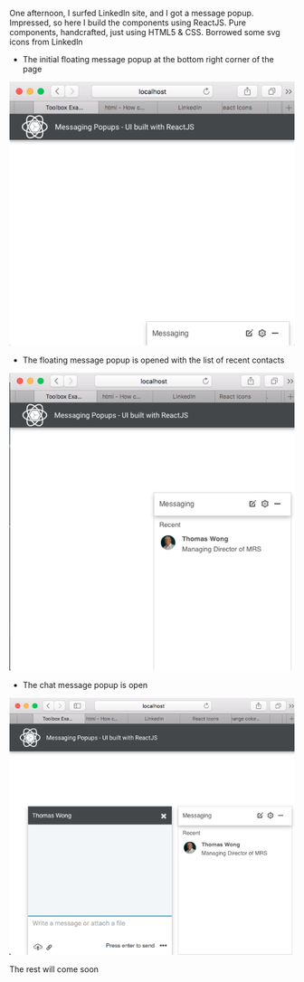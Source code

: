 One afternoon, I surfed Linkedln site, and I got a message popup. Impressed, so here I build the components using ReactJS. Pure components, handcrafted, just using HTML5 & CSS. Borrowed some svg icons from Linkedln

- The initial floating message popup at the bottom right corner of the page

![Floating popup](screenshots/1.png "Floating popup at the bottom")

- The floating message popup is opened with the list of recent contacts

![Message Popup maximized](screenshots/2.png "Message Popup Open")

- The chat message popup is open

![Message popup maximized](screenshots/3.png "Message Popup Open")

The rest will come soon
